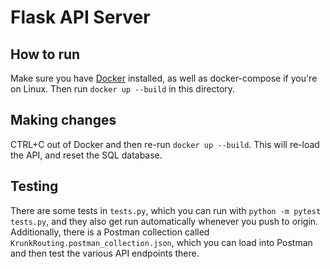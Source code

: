 # Flask API Server

## How to run

Make sure you have [Docker](https://www.docker.com/) installed, as well as docker-compose if you're on Linux. Then run `docker up --build` in this directory.

## Making changes

CTRL+C out of Docker and then re-run `docker up --build`. This will re-load the API, and reset the SQL database.

## Testing

There are some tests in `tests.py`, which you can run with `python -m pytest tests.py`, and they also get run automatically whenever you push to origin. Additionally, there is a Postman collection called `KrunkRouting.postman_collection.json`, which you can load into Postman and then test the various API endpoints there.